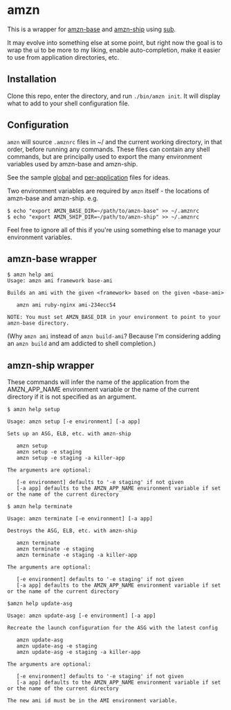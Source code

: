 # amzn

This is a wrapper for [amzn-base](https://github.com/ryandotsmith/amzn-base) and
[amzn-ship](https://github.com/ryandotsmith/amzn-ship) using
[sub](https://github.com/basecamp/sub).

It may evolve into something else at some point, but right now the goal is to
wrap the ui to be more to my liking, enable auto-completion, make it easier to
use from application directories, etc.

## Installation

Clone this repo, enter the directory, and run `./bin/amzn init`. It will display
what to add to your shell configuration file.

## Configuration

`amzn` will source `.amznrc` files in ~/ and the current working directory, in
that order, before running any commands. These files can contain any shell
commands, but are principally used to export the many environment variables used
by amzn-base and amzn-ship.

See the sample [global](sample-global.amznrc) and
[per-application](sample-application.amznrc) files for ideas.

Two environment variables are required by `amzn` itself - the locations of
amzn-base and amzn-ship. e.g.

```
$ echo "export AMZN_BASE_DIR=~/path/to/amzn-base" >> ~/.amznrc
$ echo "export AMZN_SHIP_DIR=~/path/to/amzn-ship" >> ~/.amznrc
```

Feel free to ignore all of this if you're using something else to manage your
environment variables.

## amzn-base wrapper

```
$ amzn help ami
Usage: amzn ami framework base-ami

Builds an ami with the given <framework> based on the given <base-ami>

   amzn ami ruby-nginx ami-234ecc54

NOTE: You must set AMZN_BASE_DIR in your environment to point to your amzn-base directory.
```

(Why `amzn ami` instead of `amzn build-ami`? Because I'm considering adding an
`amzn build` and am addicted to shell completion.)

## amzn-ship wrapper

These commands will infer the name of the application from the AMZN_APP_NAME
environment variable or the name of the current directory if it is not specified
as an argument.

```
$ amzn help setup

Usage: amzn setup [-e environment] [-a app]

Sets up an ASG, ELB, etc. with amzn-ship

   amzn setup
   amzn setup -e staging
   amzn setup -e staging -a killer-app

The arguments are optional:

   [-e environment] defaults to '-e staging' if not given
   [-a app] defaults to the AMZN_APP_NAME environment variable if set or the name of the current directory
```

```
$ amzn help terminate

Usage: amzn terminate [-e environment] [-a app]

Destroys the ASG, ELB, etc. with amzn-ship

   amzn terminate
   amzn terminate -e staging
   amzn terminate -e staging -a killer-app

The arguments are optional:

   [-e environment] defaults to '-e staging' if not given
   [-a app] defaults to the AMZN_APP_NAME environment variable if set or the name of the current directory
```

```
$amzn help update-asg

Usage: amzn update-asg [-e environment] [-a app]

Recreate the launch configuration for the ASG with the latest config

   amzn update-asg
   amzn update-asg -e staging
   amzn update-asg -e staging -a killer-app

The arguments are optional:

   [-e environment] defaults to '-e staging' if not given
   [-a app] defaults to the AMZN_APP_NAME environment variable if set or the name of the current directory

The new ami id must be in the AMI environment variable.
```
